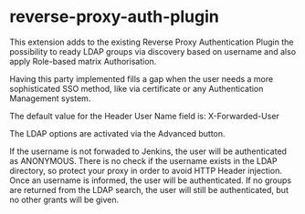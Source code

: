 reverse-proxy-auth-plugin
=========================

This extension adds to the existing Reverse Proxy Authentication Plugin the possibility to ready LDAP groups via discovery based on username and also apply Role-based matrix Authorisation.

Having this party implemented fills a gap when the user needs a more sophisticated SSO method, like via certificate or any Authentication Management system.

The default value for the Header User Name field is: X-Forwarded-User

The LDAP options are activated via the Advanced button.

If the username is not forwaded to Jenkins, the user will be authenticated as ANONYMOUS. There is no check if the username exists in the LDAP directory, so protect your proxy in order to avoid HTTP Header injection. Once an username is informed, the user will be authenticated. If no groups are returned from the LDAP search, the user will still be authenticated, but no other grants will be given.
